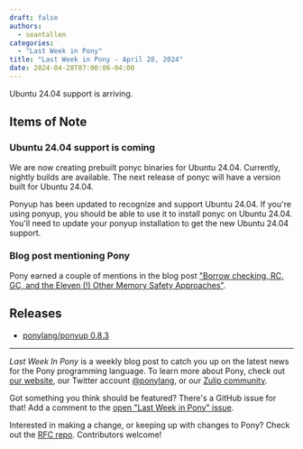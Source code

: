 ```yaml
---
draft: false
authors:
  - seantallen
categories:
  - "Last Week in Pony"
title: "Last Week in Pony - April 28, 2024"
date: 2024-04-28T07:00:06-04:00
---
```


Ubuntu 24.04 support is arriving.

<!-- more -->

## Items of Note

### Ubuntu 24.04 support is coming

We are now creating prebuilt ponyc binaries for Ubuntu 24.04. Currently, nightly builds are available. The next release of ponyc will have a version built for Ubuntu 24.04.

Ponyup has been updated to recognize and support Ubuntu 24.04. If you're using ponyup, you should be able to use it to install ponyc on Ubuntu 24.04. You'll need to update your ponyup installation to get the new Ubuntu 24.04 support.

### Blog post mentioning Pony

Pony earned a couple of mentions in the blog post ["Borrow checking, RC, GC, and the Eleven (!) Other Memory Safety Approaches"](https://verdagon.dev/grimoire/grimoire).

## Releases

- [ponylang/ponyup 0.8.3](https://github.com/ponylang/ponyup/releases/tag/0.8.3)

---

_Last Week In Pony_ is a weekly blog post to catch you up on the latest news for the Pony programming language. To learn more about Pony, check out [our website](https://ponylang.io), our Twitter account [@ponylang](https://twitter.com/ponylang), or our [Zulip community](https://ponylang.zulipchat.com).

Got something you think should be featured? There's a GitHub issue for that! Add a comment to the [open "Last Week in Pony" issue](https://github.com/ponylang/ponylang.github.io/issues?q=is%3Aissue+is%3Aopen+label%3Alast-week-in-pony).

Interested in making a change, or keeping up with changes to Pony? Check out the [RFC repo](https://github.com/ponylang/rfcs). Contributors welcome!
